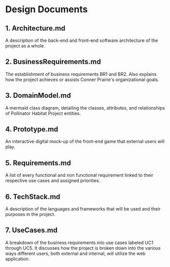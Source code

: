 # Design Documents

## 1. Architecture.md 
A description of the back-end and front-end software architecture of the project as a whole. 

## 2. BusinessRequirements.md
The establishment of business requirements BR1 and BR2. Also explains how the project achieves or assists Conner Prairie's organizational goals. 

## 3. DomainModel.md 
A mermaid class diagram, detailing the classes, attributes, and relationships of Pollinator Habitat Project entities. 

## 4. Prototype.md 
An interactive digital mock-up of the front-end game that external users will play. 

## 5. Requirements.md 
A list of every functional and non functional requirement linked to their respective use cases and assigned priorities.

## 6. TechStack.md 
A description of the languages and frameworks that will be used and their purposes in the project.

## 7. UseCases.md
A breakdown of the business requirements into use cases labeled UC1 through UC5. It discusses how the project is broken down into the various ways different users, both external and internal, will utilize the web application.